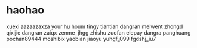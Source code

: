 # haohao
xuexi
aazaazaxza
your hu houm
tingy
tiantian
dangran
meiwent
zhongd
qixijie
dangran
zaiqx
zenme_jhgg
zhishu
zuofan
elepay
dangra
panghuang
pochan89444
moshibix
yaobian
jiaoyu
yuhgf_099
fgdshj_iu7
